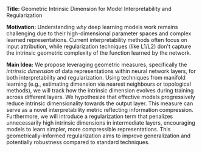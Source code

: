 **Title:** Geometric Intrinsic Dimension for Model Interpretability and Regularization

**Motivation:** Understanding *why* deep learning models work remains challenging due to their high-dimensional parameter spaces and complex learned representations. Current interpretability methods often focus on input attribution, while regularization techniques (like L1/L2) don't capture the intrinsic geometric complexity of the function learned by the network.

**Main Idea:** We propose leveraging geometric measures, specifically the *intrinsic dimension* of data representations within neural network layers, for both interpretability and regularization. Using techniques from manifold learning (e.g., estimating dimension via nearest neighbours or topological methods), we will track how the intrinsic dimension evolves during training across different layers. We hypothesize that effective models progressively reduce intrinsic dimensionality towards the output layer. This measure can serve as a novel interpretability metric reflecting information compression. Furthermore, we will introduce a regularization term that penalizes unnecessarily high intrinsic dimensions in intermediate layers, encouraging models to learn simpler, more compressible representations. This geometrically-informed regularization aims to improve generalization and potentially robustness compared to standard techniques.